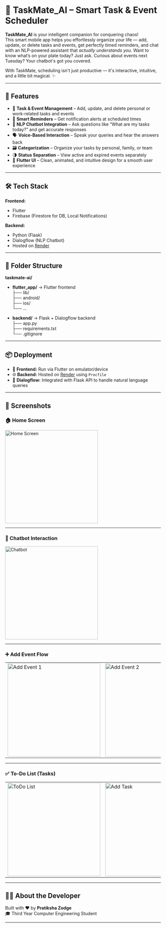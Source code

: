 # 🧠 TaskMate_AI – Smart Task & Event Scheduler

**TaskMate_AI** is your intelligent companion for conquering chaos!  
This smart mobile app helps you effortlessly organize your life — add, update, or delete tasks and events, get perfectly timed reminders, and chat with an NLP-powered assistant that *actually understands you*. Want to know what’s on your plate today? Just ask. Curious about events next Tuesday? Your chatbot's got you covered.

With TaskMate, scheduling isn't just productive — it's interactive, intuitive, and a little bit magical. ✨

---

## 🚀 Features

- 📅 **Task & Event Management** – Add, update, and delete personal or work-related tasks and events  
- 🔔 **Smart Reminders** – Get notification alerts at scheduled times  
- 🤖 **NLP Chatbot Integration** – Ask questions like “What are my tasks today?” and get accurate responses  
- 🗣️ **Voice-Based Interaction** – Speak your queries and hear the answers back  
- 🗃️ **Categorization** – Organize your tasks by personal, family, or team  
- 🌗 **Status Separation** – View active and expired events separately  
- 💫 **Flutter UI** – Clean, animated, and intuitive design for a smooth user experience

---

## 🛠️ Tech Stack

**Frontend:**
- Flutter
- Firebase (Firestore for DB, Local Notifications)

**Backend:**
- Python (Flask)
- Dialogflow (NLP Chatbot)
- Hosted on [Render](https://render.com)

---

## 📂 Folder Structure

**taskmate-ai/**
- **flutter_app/**  → Flutter frontend  
  ├── lib/  
  ├── android/  
  ├── ios/  
  └── ...  

- **backend/**  → Flask + Dialogflow backend  
  ├── app.py  
  ├── requirements.txt  
  └── .gitignore


---

## 📦 Deployment

- 📱 **Frontend:** Run via Flutter on emulator/device  
- 🌐 **Backend:** Hosted on [Render](https://render.com) using `Procfile`  
- 🧠 **Dialogflow:** Integrated with Flask API to handle natural language queries

---

## 📸 Screenshots

### 🏠 Home Screen  
<img src="screenshots/homescreen.jpg" alt="Home Screen" width="300"/>

---

### 🤖 Chatbot Interaction  
<img src="screenshots/Chatbot.jpg" alt="Chatbot" width="300"/>

---

### ➕ Add Event Flow  
<table>
  <tr>
    <td><img src="screenshots/AddEvent1.jpg" alt="Add Event 1" width="300"/></td>
    <td><img src="screenshots/AddEvent2.jpg" alt="Add Event 2" width="300"/></td>
  </tr>
</table>

---

### ✅ To-Do List (Tasks)  
<table>
  <tr>
    <td><img src="screenshots/Todolist.jpg" alt="ToDo List" width="300"/></td>
    <td><img src="screenshots/addtask.jpg" alt="Add Task" width="300"/></td>
    <td><img src="screenshots/Selftasks.jpg" alt="Self Tasks" width="300"/></td>
  </tr>
</table>

---

## 🙋‍♀️ About the Developer

Built with ❤️ by **Pratiksha Zodge**  
🎓 Third Year Computer Engineering Student  

---





